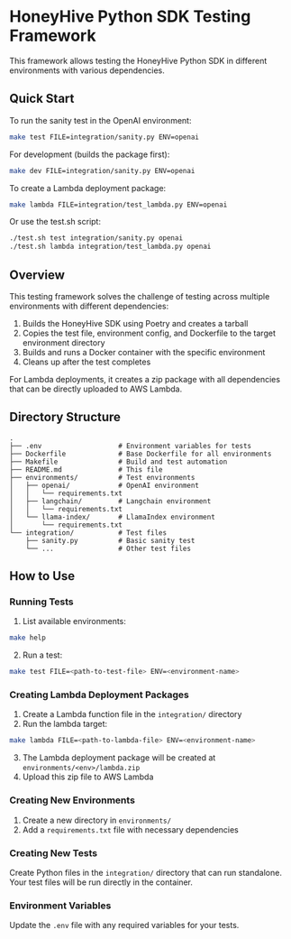 # HoneyHive Python SDK Testing Framework

This framework allows testing the HoneyHive Python SDK in different environments with various dependencies.

## Quick Start

To run the sanity test in the OpenAI environment:

```bash
make test FILE=integration/sanity.py ENV=openai
```

For development (builds the package first):

```bash
make dev FILE=integration/sanity.py ENV=openai
```

To create a Lambda deployment package:

```bash
make lambda FILE=integration/test_lambda.py ENV=openai
```

Or use the test.sh script:

```bash
./test.sh test integration/sanity.py openai
./test.sh lambda integration/test_lambda.py openai
```

## Overview

This testing framework solves the challenge of testing across multiple environments with different dependencies:

1. Builds the HoneyHive SDK using Poetry and creates a tarball
2. Copies the test file, environment config, and Dockerfile to the target environment directory
3. Builds and runs a Docker container with the specific environment 
4. Cleans up after the test completes

For Lambda deployments, it creates a zip package with all dependencies that can be directly uploaded to AWS Lambda.

## Directory Structure

```
.
├── .env                   # Environment variables for tests
├── Dockerfile             # Base Dockerfile for all environments
├── Makefile               # Build and test automation
├── README.md              # This file
├── environments/          # Test environments
│   ├── openai/            # OpenAI environment 
│   │   └── requirements.txt
│   ├── langchain/         # Langchain environment
│   │   └── requirements.txt
│   └── llama-index/       # LlamaIndex environment
│       └── requirements.txt
└── integration/           # Test files
    ├── sanity.py          # Basic sanity test
    └── ...                # Other test files
```

## How to Use

### Running Tests

1. List available environments:
```bash
make help
```

2. Run a test:
```bash
make test FILE=<path-to-test-file> ENV=<environment-name>
```

### Creating Lambda Deployment Packages

1. Create a Lambda function file in the `integration/` directory
2. Run the lambda target:
```bash
make lambda FILE=<path-to-lambda-file> ENV=<environment-name>
```
3. The Lambda deployment package will be created at `environments/<env>/lambda.zip`
4. Upload this zip file to AWS Lambda

### Creating New Environments

1. Create a new directory in `environments/` 
2. Add a `requirements.txt` file with necessary dependencies

### Creating New Tests

Create Python files in the `integration/` directory that can run standalone. 
Your test files will be run directly in the container.

### Environment Variables

Update the `.env` file with any required variables for your tests.

